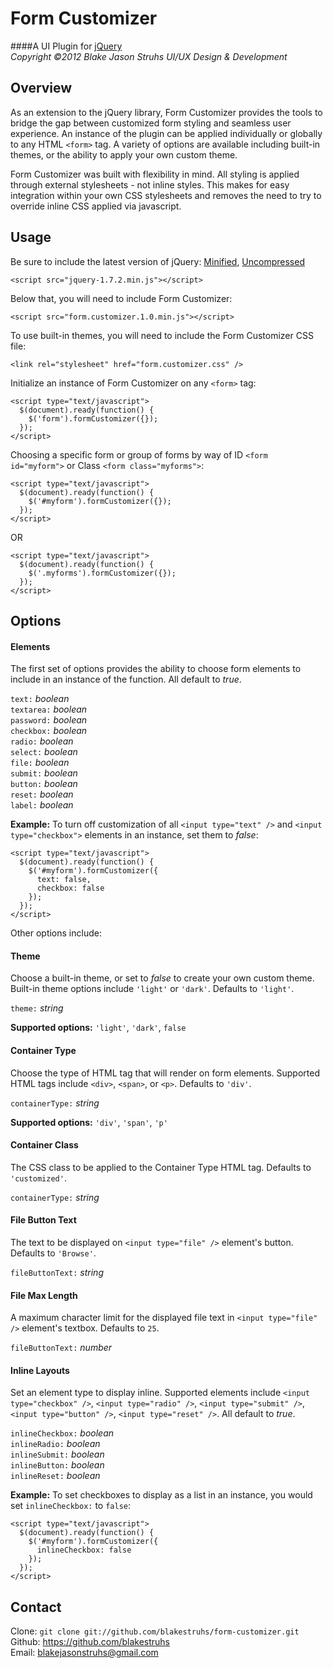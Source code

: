 Form Customizer
=========

####A UI Plugin for [jQuery][1]  
_Copyright ©2012 Blake Jason Struhs UI/UX Design & Development_

Overview
--------

As an extension to the jQuery library, Form Customizer provides the tools to bridge the gap between customized form styling and seamless user experience. An instance of the plugin can be applied individually or globally to any HTML `<form>` tag. A variety of options are available including built-in themes, or the ability to apply your own custom theme.

Form Customizer was built with flexibility in mind. All styling is applied through external stylesheets - not inline styles. This makes for easy integration within your own CSS stylesheets and removes the need to try to override inline CSS applied via javascript.


Usage
-----

Be sure to include the latest version of jQuery: [Minified][2], [Uncompressed][3]

    <script src="jquery-1.7.2.min.js"></script>  

Below that, you will need to include Form Customizer:

    <script src="form.customizer.1.0.min.js"></script>  

To use built-in themes, you will need to include the Form Customizer CSS file:  

    <link rel="stylesheet" href="form.customizer.css" />

Initialize an instance of Form Customizer on any `<form>` tag:

    <script type="text/javascript">  
      $(document).ready(function() {  
        $('form').formCustomizer({});  
      });  
    </script>  


Choosing a specific form or group of forms by way of ID `<form id="myform">` or Class `<form class="myforms">`:
  
    <script type="text/javascript">  
      $(document).ready(function() {  
        $('#myform').formCustomizer({});  
      });  
    </script>  

OR

    <script type="text/javascript">  
      $(document).ready(function() {  
        $('.myforms').formCustomizer({});  
      });  
    </script>  


Options
-------

#### Elements  
The first set of options provides the ability to choose form elements to include in an instance of the function. All default to _true_.

`text:` _boolean_  
`textarea:` _boolean_  
`password:` _boolean_  
`checkbox:` _boolean_  
`radio:` _boolean_  
`select:` _boolean_  
`file:` _boolean_  
`submit:` _boolean_  
`button:` _boolean_  
`reset:` _boolean_  
`label:` _boolean_  

__Example:__ To turn off customization of all `<input type="text" />` and `<input type="checkbox">` elements in an instance, set them to _false_:

    <script type="text/javascript">  
      $(document).ready(function() {  
        $('#myform').formCustomizer({  
          text: false,  
          checkbox: false  
        });  
      });  
    </script>  

Other options include:

#### Theme  
Choose a built-in theme, or set to _false_ to create your own custom theme. Built-in theme options include `'light'` or `'dark'`. Defaults to `'light'`.

`theme:` _string_

__Supported options:__ `'light'`, `'dark'`, `false`  

#### Container Type  
Choose the type of HTML tag that will render on form elements. Supported HTML tags include `<div>`, `<span>`, or `<p>`. Defaults to `'div'`.

`containerType:` _string_

__Supported options:__ `'div'`, `'span'`, `'p'`  

#### Container Class  
The CSS class to be applied to the Container Type HTML tag. Defaults to `'customized'`.

`containerType:` _string_  

#### File Button Text  
The text to be displayed on `<input type="file" />` element's button. Defaults to `'Browse'`.

`fileButtonText:` _string_  

#### File Max Length  
A maximum character limit for the displayed file text in `<input type="file" />` element's textbox. Defaults to `25`.

`fileButtonText:` _number_    

#### Inline Layouts    
Set an element type to display inline. Supported elements include `<input type="checkbox" />`, `<input type="radio" />`, `<input type="submit" />`, `<input type="button" />`, `<input type="reset" />`. All default to _true_.  

`inlineCheckbox:` _boolean_    
`inlineRadio:` _boolean_  
`inlineSubmit:` _boolean_  
`inlineButton:` _boolean_  
`inlineReset:` _boolean_  

__Example:__ To set checkboxes to display as a list in an instance, you would set `inlineCheckbox:` to `false`:  

    <script type="text/javascript">  
      $(document).ready(function() {  
        $('#myform').formCustomizer({  
          inlineCheckbox: false  
        });  
      });  
    </script>  


Contact
-------

Clone: `git clone git://github.com/blakestruhs/form-customizer.git`  
Github: <https://github.com/blakestruhs>  
Email: <blakejasonstruhs@gmail.com>  

[1]: http://jquery.com/
[2]: http://code.jquery.com/jquery-1.7.2.min.js
[3]: http://code.jquery.com/jquery-1.7.2.js